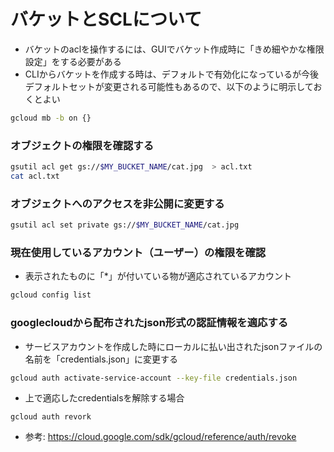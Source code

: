 # バケットとSCLについて
- バケットのaclを操作するには、GUIでバケット作成時に「きめ細やかな権限設定」をする必要がある
- CLIからバケットを作成する時は、デフォルトで有効化になっているが今後デフォルトセットが変更される可能性もあるので、以下のように明示しておくとよい
```sh
gcloud mb -b on {}
```

### オブジェクトの権限を確認する
```sh
gsutil acl get gs://$MY_BUCKET_NAME/cat.jpg  > acl.txt
cat acl.txt
```

### オブジェクトへのアクセスを非公開に変更する
```sh
gsutil acl set private gs://$MY_BUCKET_NAME/cat.jpg
```

### 現在使用しているアカウント（ユーザー）の権限を確認
- 表示されたものに「*」が付いている物が適応されているアカウント
```sh
gcloud config list
```

### googlecloudから配布されたjson形式の認証情報を適応する
- サービスアカウントを作成した時にローカルに払い出されたjsonファイルの名前を「credentials.json」に変更する
```sh
gcloud auth activate-service-account --key-file credentials.json
```
- 上で適応したcredentialsを解除する場合
```
gcloud auth revork
```
- 参考: https://cloud.google.com/sdk/gcloud/reference/auth/revoke



